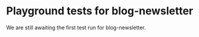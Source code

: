# Playground tests for blog-newsletter
We are still awaiting the first test run for blog-newsletter.
